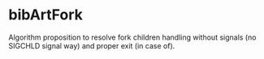 # bibArtFork
Algorithm proposition to resolve fork children handling without signals (no SIGCHLD signal way) and proper exit (in case of).
